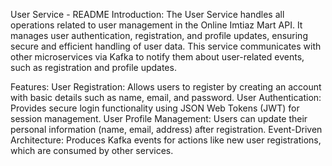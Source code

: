 User Service - README
Introduction:
The User Service handles all operations related to user management in the Online Imtiaz Mart API. It manages user authentication, registration, and profile updates, ensuring secure and efficient handling of user data. This service communicates with other microservices via Kafka to notify them about user-related events, such as registration and profile updates.

Features:
User Registration: Allows users to register by creating an account with basic details such as name, email, and password.
User Authentication: Provides secure login functionality using JSON Web Tokens (JWT) for session management.
User Profile Management: Users can update their personal information (name, email, address) after registration.
Event-Driven Architecture: Produces Kafka events for actions like new user registrations, which are consumed by other services.
